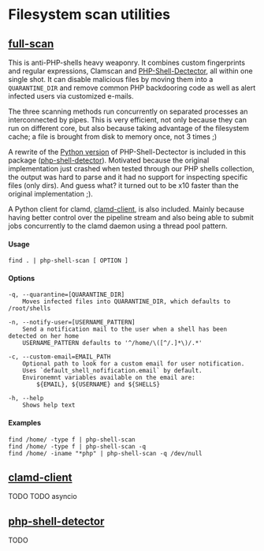 # Filesystem scan utilities

## [full-scan](full-scan)

This is anti-PHP-shells heavy weaponry. It combines custom fingerprints and regular expressions, Clamscan and [PHP-Shell-Dectector](http://www.shelldetector.com/), all within one single shot. It can disable malicious files by moving them into a `QUARANTINE_DIR` and remove common PHP backdooring code as well as alert infected users via customized e-mails.

The three scanning methods run concurrently on separated processes an interconnected by pipes. This is very efficient, not only because they can run on different core, but also because taking advantage of the filesystem cache; a file is brought from disk to memory once, not 3 times ;)

A rewrite of the [Python version](https://github.com/emposha/Shell-Detector) of PHP-Shell-Dectector is included in this package ([php-shell-detector](php-shell-detector)). Motivated because the original implementation just crashed when tested through our PHP shells collection, the output was hard to parse and it had no support for inspecting specific files (only dirs). And guess what? it turned out to be x10 faster than the original implementation ;).

A Python client for clamd, [clamd-client](clamd-client), is also included. Mainly because having better control over the pipeline stream and also being able to submit jobs concurrently to the clamd daemon using a thread pool pattern.


#### Usage
    find . | php-shell-scan [ OPTION ]

#### Options
    -q, --quarantine=[QUARANTINE_DIR]
        Moves infected files into QUARANTINE_DIR, which defaults to /root/shells
    
    -n, --notify-user=[USERNAME_PATTERN]
        Send a notification mail to the user when a shell has been detected on her home
        USERNAME_PATTERN defaults to '^/home/\([^/.]*\)/.*'
    
    -c, --custom-email=EMAIL_PATH
        Optional path to look for a custom email for user notification.
        Uses `default_shell_nofification.email` by default.
        Environemnt variables available on the email are:
            ${EMAIL}, ${USERNAME} and ${SHELLS}
    
    -h, --help
        Shows help text

#### Examples
    find /home/ -type f | php-shell-scan
    find /home/ -type f | php-shell-scan -q
    find /home/ -iname "*php" | php-shell-scan -q /dev/null


## [clamd-client](clamd-client)

TODO
TODO asyncio

## [php-shell-detector](php-shell-detector)

TODO
